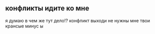 ## конфликты идите ко мне

я думаю в чем же тут дело!?
конфликт выходи
не нужны мне твои крансые минус
ы
